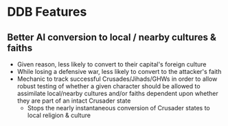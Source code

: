 # DDB Features

## Better AI conversion to local / nearby cultures & faiths

- Given reason, less likely to convert to their capital's foreign culture
- While losing a defensive war, less likely to convert to the attacker's faith
- Mechanic to track successful Crusades/Jihads/GHWs in order to allow robust testing of whether a given character should be allowed to assimilate local/nearby cultures and/or faiths dependent upon whether they are part of an intact Crusader state
  - Stops the nearly instantaneous conversion of Crusader states to local religion & culture
